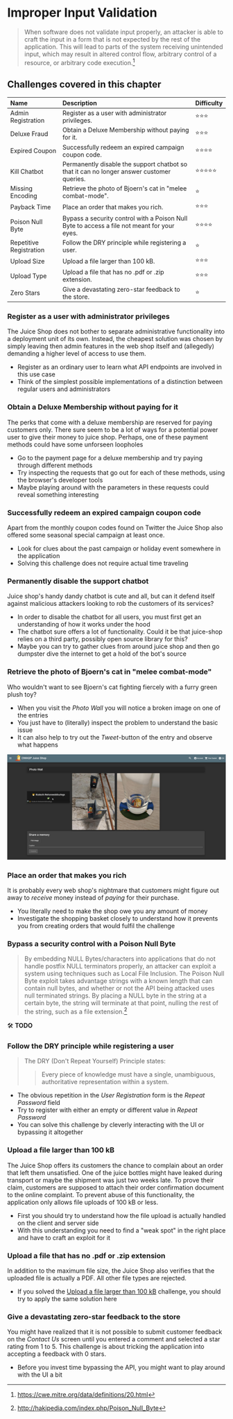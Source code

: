 # Improper Input Validation

> When software does not validate input properly, an attacker is able to
> craft the input in a form that is not expected by the rest of the
> application. This will lead to parts of the system receiving
> unintended input, which may result in altered control flow, arbitrary
> control of a resource, or arbitrary code execution.[^1]

## Challenges covered in this chapter

| Name                    | Description                                                                                 | Difficulty |
|:------------------------|:--------------------------------------------------------------------------------------------|:-----------|
| Admin Registration      | Register as a user with administrator privileges.                                           | ⭐⭐⭐       |
| Deluxe Fraud            | Obtain a Deluxe Membership without paying for it.                                           | ⭐⭐⭐       |
| Expired Coupon          | Successfully redeem an expired campaign coupon code.                                        | ⭐⭐⭐⭐     |
| Kill Chatbot            | Permanently disable the support chatbot so that it can no longer answer customer queries.   | ⭐⭐⭐⭐⭐    |
| Missing Encoding        | Retrieve the photo of Bjoern's cat in "melee combat-mode".                                  | ⭐          |
| Payback Time            | Place an order that makes you rich.                                                         | ⭐⭐⭐       |
| Poison Null Byte        | Bypass a security control with a Poison Null Byte to access a file not meant for your eyes. | ⭐⭐⭐⭐     |
| Repetitive Registration | Follow the DRY principle while registering a user.                                          | ⭐          |
| Upload Size             | Upload a file larger than 100 kB.                                                           | ⭐⭐⭐       |
| Upload Type             | Upload a file that has no .pdf or .zip extension.                                           | ⭐⭐⭐       |
| Zero Stars              | Give a devastating zero-star feedback to the store.                                         | ⭐          |

### Register as a user with administrator privileges

The Juice Shop does not bother to separate administrative functionality
into a deployment unit of its own. Instead, the cheapest solution was
chosen by simply leaving then admin features in the web shop itself and
(allegedly) demanding a higher level of access to use them.

* Register as an ordinary user to learn what API endpoints are involved
  in this use case
* Think of the simplest possible implementations of a distinction
  between regular users and administrators

### Obtain a Deluxe Membership without paying for it

The perks that come with a deluxe membership are reserved for paying customers
only. There sure seem to be a lot of ways for a potential power user to give
their money to juice shop. Perhaps, one of these payment methods could have some 
unforseen loopholes

* Go to the payment page for a deluxe membership and try paying through different methods
* Try inspecting the requests that go out for each of these methods, using the browser's developer tools
* Maybe playing around with the parameters in these requests could reveal something interesting

### Successfully redeem an expired campaign coupon code

Apart from the monthly coupon codes found on Twitter the Juice Shop also
offered some seasonal special campaign at least once.

* Look for clues about the past campaign or holiday event somewhere in
  the application
* Solving this challenge does not require actual time traveling

### Permanently disable the support chatbot

Juice shop's handy dandy chatbot is cute and all, but can it defend itself
against malicious attackers looking to rob the customers of its services?

* In order to disable the chatbot for all users, you must first get an
understanding of how it works under the hood
* The chatbot sure offers a lot of functionality. Could it be that juice-shop
relies on a third party, possibly open source library for this?
* Maybe you can try to gather clues from around juice shop and then go dumpster 
dive the internet to get a hold of the bot's source

### Retrieve the photo of Bjoern's cat in "melee combat-mode"

Who wouldn't want to see Bjoern's cat fighting fiercely with a furry
green plush toy?

* When you visit the _Photo Wall_ you will notice a broken image on one
  of the entries
* You just have to (literally) inspect the problem to understand the
  basic issue
* It can also help to try out the _Tweet_-button of the entry and
  observe what happens

![Broken image on photo wall](img/broken_image-photo_wall.png)

### Place an order that makes you rich

It is probably every web shop's nightmare that customers might figure
out away to _receive_ money instead of _paying_ for their purchase.

* You literally need to make the shop owe you any amount of money
* Investigate the shopping basket closely to understand how it prevents
  you from creating orders that would fulfil the challenge

### Bypass a security control with a Poison Null Byte

> By embedding NULL Bytes/characters into applications that do not
> handle postfix NULL terminators properly, an attacker can exploit a
> system using techniques such as Local File Inclusion. The Poison Null
> Byte exploit takes advantage strings with a known length that can
> contain null bytes, and whether or not the API being attacked uses
> null terminated strings. By placing a NULL byte in the string at a
> certain byte, the string will terminate at that point, nulling the
> rest of the string, such as a file extension.[^2]

🛠️ **TODO**

### Follow the DRY principle while registering a user

> The DRY (Don't Repeat Yourself) Principle states:
>
> > Every piece of knowledge must have a single, unambiguous,
> > authoritative representation within a system.

* The obvious repetition in the _User Registration_ form is the _Repeat
  Password_ field
* Try to register with either an empty or different value in _Repeat
  Password_
* You can solve this challenge by cleverly interacting with the UI or
  bypassing it altogether

### Upload a file larger than 100 kB

The Juice Shop offers its customers the chance to complain about an
order that left them unsatisfied. One of the juice bottles might have
leaked during transport or maybe the shipment was just two weeks late.
To prove their claim, customers are supposed to attach their order
confirmation document to the online complaint. To prevent abuse of this
functionality, the application only allows file uploads of 100 kB or
less.

* First you should try to understand how the file upload is actually
  handled on the client and server side
* With this understanding you need to find a "weak spot" in the right
  place and have to craft an exploit for it

### Upload a file that has no .pdf or .zip extension

In addition to the maximum file size, the Juice Shop also verifies that
the uploaded file is actually a PDF. All other file types are rejected.

* If you solved the
  [Upload a file larger than 100 kB](#upload-a-file-larger-than-100-kb)
  challenge, you should try to apply the same solution here

### Give a devastating zero-star feedback to the store

You might have realized that it is not possible to submit customer
feedback on the _Contact Us_ screen until you entered a comment and
selected a star rating from 1 to 5. This challenge is about tricking the
application into accepting a feedback with 0 stars.

* Before you invest time bypassing the API, you might want to play
  around with the UI a bit

[^1]: https://cwe.mitre.org/data/definitions/20.html

[^2]: <http://hakipedia.com/index.php/Poison_Null_Byte>

